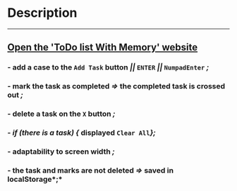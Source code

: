 # Description

---
## [Open the 'ToDo list With Memory' website](https://talex210.github.io/ToDoListWithMemory/)

### - add a case to the `Add Task` button *||* `ENTER` *||* `NumpadEnter` *;*
### - mark the task as completed *=>* the completed task is crossed out *;*
### - delete a task on the `X` button *;*
### - *if (*there is a task*) {* displayed `Clear All`*};*
### - adaptability to screen width *;*
### - the task and marks are not deleted *=>* saved in localStorage*;*
